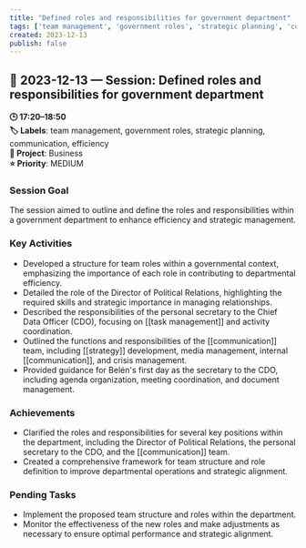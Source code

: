```yaml
---
title: "Defined roles and responsibilities for government department"
tags: ['team management', 'government roles', 'strategic planning', 'communication', 'efficiency']
created: 2023-12-13
publish: false
---
```


## 📅 2023-12-13 — Session: Defined roles and responsibilities for government department

**🕒 17:20–18:50**  
**🏷️ Labels**: team management, government roles, strategic planning, communication, efficiency  
**📂 Project**: Business  
**⭐ Priority**: MEDIUM  


### Session Goal
The session aimed to outline and define the roles and responsibilities within a government department to enhance efficiency and strategic management.

### Key Activities
- Developed a structure for team roles within a governmental context, emphasizing the importance of each role in contributing to departmental efficiency.
- Detailed the role of the Director of Political Relations, highlighting the required skills and strategic importance in managing relationships.
- Described the responsibilities of the personal secretary to the Chief Data Officer (CDO), focusing on [[task management]] and activity coordination.
- Outlined the functions and responsibilities of the [[communication]] team, including [[strategy]] development, media management, internal [[communication]], and crisis management.
- Provided guidance for Belén's first day as the secretary to the CDO, including agenda organization, meeting coordination, and document management.

### Achievements
- Clarified the roles and responsibilities for several key positions within the department, including the Director of Political Relations, the personal secretary to the CDO, and the [[communication]] team.
- Created a comprehensive framework for team structure and role definition to improve departmental operations and strategic alignment.

### Pending Tasks
- Implement the proposed team structure and roles within the department.
- Monitor the effectiveness of the new roles and make adjustments as necessary to ensure optimal performance and strategic alignment.

